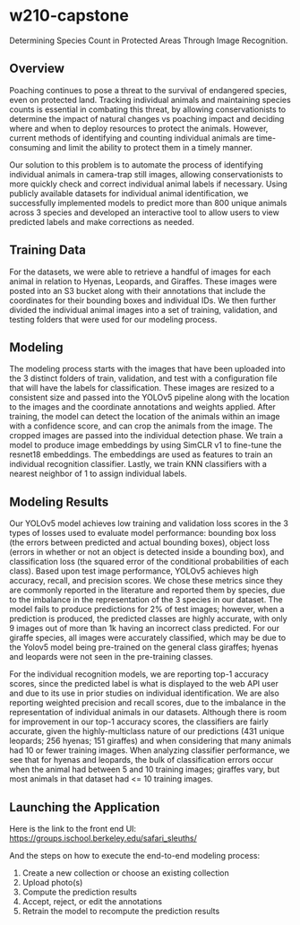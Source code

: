 # w210-capstone
Determining Species Count in Protected Areas Through Image Recognition.

## Overview

Poaching continues to pose a threat to the survival of endangered species, even on protected land. Tracking individual animals and maintaining species counts is essential in combating this threat, by allowing conservationists to determine the impact of natural changes vs poaching impact and deciding where and when to deploy resources to protect the animals. However, current methods of identifying and counting individual animals are time-consuming and limit the ability to protect them in a timely manner.

Our solution to this problem is to automate the process of identifying individual animals in camera-trap still images, allowing conservationists to more quickly check and correct individual animal labels if necessary. Using publicly available datasets for individual animal identification, we successfully implemented models to predict more than 800 unique animals across 3 species and developed an interactive tool to allow users to view predicted labels and make corrections as needed.

## Training Data

For the datasets, we were able to retrieve a handful of images for each animal in relation to Hyenas, Leopards, and Giraffes. These images were posted into an S3 bucket along with their annotations that include the coordinates for their bounding boxes and individual IDs. We then further divided the individual animal images into a set of training, validation, and testing folders that were used for our modeling process.

## Modeling

The modeling process starts with the images that have been uploaded into the 3 distinct folders of train, validation, and test with a configuration file that will have the labels for classification. These images are resized to a consistent size and passed into the YOLOv5 pipeline along with the location to the images and the coordinate annotations and weights applied. After training, the model can detect the location of the animals within an image with a confidence score, and can crop the animals from the image. The cropped images are passed into the individual detection phase. We train a model to produce image embeddings by using SimCLR v1 to fine-tune the resnet18 embeddings. The embeddings are used as features to train an individual recognition classifier. Lastly, we train KNN classifiers with a nearest neighbor of 1 to assign individual labels.

## Modeling Results

Our YOLOv5 model achieves low training and validation loss scores in the 3 types of losses used to evaluate model performance: bounding box loss (the errors between predicted and actual bounding boxes), object loss (errors in whether or not an object is detected inside a bounding box), and classification loss (the squared error of the conditional probabilities of each class). Based upon test image performance, YOLOv5 achieves high accuracy, recall, and precision scores. We chose these metrics since they are commonly reported in the literature and reported them by species, due to the imbalance in the representation of the 3 species in our dataset. The model fails to produce predictions for 2% of test images; however, when a prediction is produced, the predicted classes are highly accurate, with only 9 images out of more than 1k having an incorrect class predicted. For our giraffe species, all images were accurately classified, which may be due to the Yolov5 model being pre-trained on the general class giraffes; hyenas and leopards were not seen in the pre-training classes.

For the individual recognition models, we are reporting top-1 accuracy scores, since the predicted label is what is displayed to the web API user and due to its use in prior studies on individual identification. We are also reporting weighted precision and recall scores, due to the imbalance in the representation of individual animals in our datasets. Although there is room for improvement in our top-1 accuracy scores, the classifiers are fairly accurate, given the highly-multiclass nature of our predictions (431 unique leopards; 256 hyenas; 151 giraffes) and when considering that many animals had 10 or fewer training images. When analyzing classifier performance, we see that for hyenas and leopards, the bulk of classification errors occur when the animal had between 5 and 10 training images; giraffes vary, but most animals in that dataset had <= 10 training images.

## Launching the Application

Here is the link to the front end UI: https://groups.ischool.berkeley.edu/safari_sleuths/

And the steps on how to execute the end-to-end modeling process:

1. Create a new collection or choose an existing collection
2. Upload photo(s)
3. Compute the prediction results
4. Accept, reject, or edit the annotations
5. Retrain the model to recompute the prediction results
